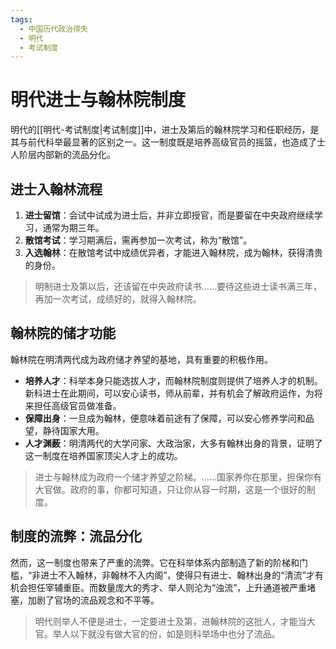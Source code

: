 ```yaml
---
tags:
  - 中国历代政治得失
  - 明代
  - 考试制度
---
```


# 明代进士与翰林院制度

明代的[[明代-考试制度|考试制度]]中，进士及第后的翰林院学习和任职经历，是其与前代科举最显著的区别之一。这一制度既是培养高级官员的摇篮，也造成了士人阶层内部新的流品分化。

## 进士入翰林流程

1.  **进士留馆**：会试中试成为进士后，并非立即授官，而是要留在中央政府继续学习，通常为期三年。
2.  **散馆考试**：学习期满后，需再参加一次考试，称为“散馆”。
3.  **入选翰林**：在散馆考试中成绩优异者，才能进入翰林院，成为翰林，获得清贵的身份。

> 明制进士及第以后，还该留在中央政府读书……要待这些进士读书满三年，再加一次考试，成绩好的，就得入翰林院。

## 翰林院的储才功能

翰林院在明清两代成为政府储才养望的基地，具有重要的积极作用。

- **培养人才**：科举本身只能选拔人才，而翰林院制度则提供了培养人才的机制。新科进士在此期间，可以安心读书，师从前辈，并有机会了解政府运作，为将来担任高级官员做准备。
- **保障出身**：一旦成为翰林，便意味着前途有了保障，可以安心修养学问和品望，静待国家大用。
- **人才渊薮**：明清两代的大学问家、大政治家，大多有翰林出身的背景，证明了这一制度在培养国家顶尖人才上的成功。

> 进士与翰林成为政府一个储才养望之阶梯。……国家养你在那里，担保你有大官做。政府的事，你都可知道，只让你从容一时期，这是一个很好的制度。

## 制度的流弊：流品分化

然而，这一制度也带来了严重的流弊。它在科举体系内部制造了新的阶梯和门槛，“非进士不入翰林，非翰林不入内阁”，使得只有进士、翰林出身的“清流”才有机会担任宰辅重臣。而数量庞大的秀才、举人则沦为“浊流”，上升通道被严重堵塞，加剧了官场的流品观念和不平等。

> 明代则举人不便是进士，一定要进士及第，进翰林院的这批人，才能当大官。举人以下就没有做大官的份，如是则科举场中也分了流品。

